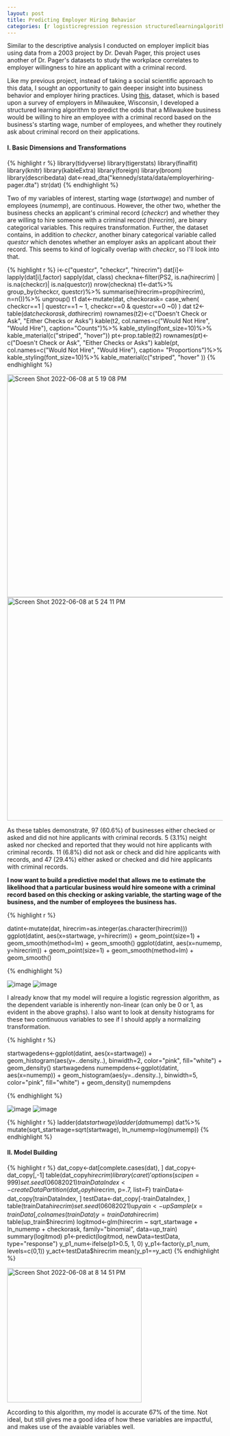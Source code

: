```yaml
---
layout: post
title: Predicting Employer Hiring Behavior
categories: [r logisticregression regression structuredlearningalgorithms dataanalysis]
---
```


Similar to the descriptive analysis I conducted on employer implicit bias using data from a 2003 
project by Dr. Devah Pager, this project uses another of Dr. Pager's datasets to study the workplace 
correlates to employer willingness to hire an applicant with a criminal record. 
<!--more-->
Like my previous project, instead of 
taking a social scientific approach to this data, I sought an opportunity to gain deeper insight into business 
behavior and employer hiring practices. Using [this](https://www.icpsr.umich.edu/web/ICPSR/studies/3599/datadocumentation), 
dataset, which is based upon a survey of employers in Milwaukee, Wisconsin, I developed a structured learning algorithm
to predict the odds that a Milwaukee business would be willing to hire an employee with a criminal record 
based on the business's starting wage, number of employees, and whether they routinely ask about criminal 
record on their applications.

#### I. Basic Dimensions and Transformations

{% highlight r %}
library(tidyverse)
library(tigerstats)
library(finalfit)
library(knitr)
library(kableExtra)
library(foreign)
library(broom)
library(describedata)
dat<-read_dta("kennedy/stata/data/employerhiring-pager.dta")
str(dat)
{% endhighlight %}

Two of my variables of interest, starting wage (_startwage_) and number of employees (_numemp_), are continuous. 
However, the other two, whether the business checks an applicant's criminal record (_checkcr_) and whether 
they are willing to hire someone with a criminal record (_hirecrim_), are binary categorical variables. 
This requires transformation. Further, the dataset contains, in addition to _checkcr_, another binary categorical 
variable called _questcr_ which denotes whether an employer asks an applicant about their record. This seems to kind of 
logically overlap with _checkcr_, so I'll look into that.

{% highlight r %}
i<-c("questcr", "checkcr", "hirecrim")
dat[i]<-lapply(dat[i],factor)
sapply(dat, class)
checkna<-filter(PS2, is.na(hirecrim) | is.na(checkcr)| is.na(questcr))
nrow(checkna)
t1<-dat%>%
  group_by(checkcr, questcr)%>%
  summarise(hirecrim=prop(hirecrim),
            n=n())%>%
  ungroup()
t1
dat<-mutate(dat, checkorask=
              case_when(
                checkcr==1 | questcr==1 ~ 1,
                checkcr==0 & questcr==0 ~0)
              )
dat
t2<-table(dat$checkorask, dat$hirecrim)
rownames(t2)<-c("Doesn't Check or Ask", "Either Checks or Asks")
kable(t2, col.names=c("Would Not Hire", "Would Hire"), caption="Counts")%>%
  kable_styling(font_size=10)%>%
  kable_material(c("striped", "hover"))
pt<-prop.table(t2)
rownames(pt)<-c("Doesn't Check or Ask", "Either Checks or Asks")
kable(pt, col.names=c("Would Not Hire", "Would Hire"), caption= "Proportions")%>%
  kable_styling(font_size=10)%>%
  kable_material(c("striped", "hover"
  ))
  {% endhighlight %}
  
  <img width="520" alt="Screen Shot 2022-06-08 at 5 19 08 PM" src="https://user-images.githubusercontent.com/102122956/172914463-651d6584-919b-412e-b725-9bc23996e2c5.png">

<img width="521" alt="Screen Shot 2022-06-08 at 5 24 11 PM" src="https://user-images.githubusercontent.com/102122956/172720210-c628cfc4-9393-411d-a50a-5104e1d2282c.png">
 
 As these tables demonstrate, 97 (60.6%) of businesses either checked or asked and did not hire applicants with criminal records. 5 (3.1%) neight asked nor checked and reported that they would not hire applicants with criminal records. 11 (6.8%) did not ask or check and did hire applicants with records, and 47 (29.4%) either asked or checked and did hire applicants with criminal records.

**I now want to build a predictive model that allows me to estimate the likelihood that a particular business would hire someone with a criminal record based on this checking or asking variable, the starting wage of the business, and the number of employees the business has.**

{% highlight r %}

datint<-mutate(dat, hirecrim=as.integer(as.character(hirecrim)))
ggplot(datint, aes(x=startwage, y=hirecrim)) + geom_point(size=1) + geom_smooth(method=lm) + geom_smooth()
ggplot(datint, aes(x=numemp, y=hirecrim)) + geom_point(size=1) + geom_smooth(method=lm) + geom_smooth()

{% endhighlight %}

![image](https://user-images.githubusercontent.com/102122956/172723481-a8ed6f87-368e-4bb6-b896-76357f268689.png)
![image](https://user-images.githubusercontent.com/102122956/172723656-de661038-fad5-41c4-99b5-ebb70793f756.png)


I already know that my model will require a logistic regression algorithm, as the dependent variable is inherently non-linear (can only be 0 or 1, as evident in the above graphs). I also want to look at density histograms for these two continuous variables to see if I should apply a normalizing transformation.

{% highlight r %}

startwagedens<-ggplot(datint, aes(x=startwage)) + geom_histogram(aes(y=..density..), binwidth=2, color="pink", fill="white") + geom_density()
startwagedens
numempdens<-ggplot(datint, aes(x=numemp)) + geom_histogram(aes(y=..density..), binwidth=5, color="pink", fill="white") + geom_density()
numempdens

{% endhighlight %}

![image](https://user-images.githubusercontent.com/102122956/172724231-0f7b97f8-9965-4181-b3ce-e46ee1fe341b.png)
![image](https://user-images.githubusercontent.com/102122956/172724433-4fad9859-41b4-44cf-8958-6fedcc3ac671.png)

{% highlight r %}
ladder(dat$startwage)
ladder(dat$numemp)
dat%>%
  mutate(sqrt_startwage=sqrt(startwage),
         ln_numemp=log(numemp))
{% endhighlight %}

#### II. Model Building

{% highlight r %}
dat_copy<-dat[complete.cases(dat), ]
dat_copy<-dat_copy[,-1]
table(dat_copy$hirecrim)
library(caret)
'%ni%'<-Negate('%in%')
options(scipen=999)
set.seed(06082021)
trainDataIndex<-createDataPartition(dat_copy$hirecrim, p=.7, list=F)
trainData<-dat_copy[trainDataIndex, ]
testData<-dat_copy[-trainDataIndex, ]
table(trainData$hirecrim)
set.seed(06082021)
up_train<-upSample(x=trainData[, colnames(trainData) %ni% "hirecrim"],
                   y=trainData$hirecrim)
table(up_train$hirecrim)
logitmod<-glm(hirecrim ~ sqrt_startwage + ln_numemp + checkorask, family="binomial", data=up_train)
summary(logitmod)
p1<-predict(logitmod, newData=testData, type="response")
y_p1_num<-ifelse(p1>0.5, 1, 0)
y_p1<-factor(y_p1_num, levels=c(0,1))
y_act<-testData$hirecrim
mean(y_p1==y_act)
{% endhighlight %}

<img width="314" alt="Screen Shot 2022-06-08 at 8 14 51 PM" src="https://user-images.githubusercontent.com/102122956/172738207-3dcd3711-5238-4e43-8a67-e267666d9c0b.png">


According to this algorithm, my model is accurate 67% of the time. Not ideal, but still gives me a good idea of how these variables are impactful, and makes use of the avaiable variables well.



